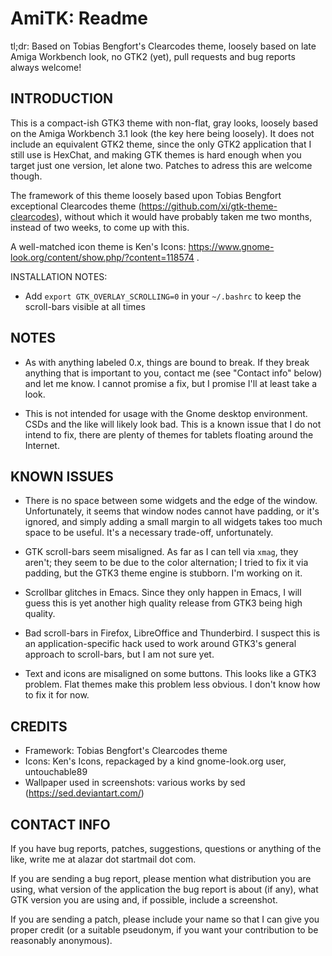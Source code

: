 AmiTK: Readme
=============

tl;dr: Based on Tobias Bengfort's Clearcodes theme, loosely based on
late Amiga Workbench look, no GTK2 (yet), pull requests and bug
reports always welcome!

INTRODUCTION
------------

This is a compact-ish GTK3 theme with non-flat, gray looks, loosely
based on the Amiga Workbench 3.1 look (the key here being loosely). It
does not include an equivalent GTK2 theme, since the only GTK2
application that I still use is HexChat, and making GTK themes is hard
enough when you target just one version, let alone two. Patches to
adress this are welcome though.

The framework of this theme loosely based upon Tobias Bengfort
exceptional Clearcodes theme
(https://github.com/xi/gtk-theme-clearcodes), without which it would
have probably taken me two months, instead of two weeks, to come up with
this.

A well-matched icon theme is Ken's Icons:
https://www.gnome-look.org/content/show.php/?content=118574 .

INSTALLATION NOTES:

- Add `export GTK_OVERLAY_SCROLLING=0` in your `~/.bashrc` to keep the
scroll-bars visible at all times

NOTES
-----

- As with anything labeled 0.x, things are bound to break. If they break
  anything that is important to you, contact me (see "Contact info"
  below) and let me know. I cannot promise a fix, but I promise I'll at
  least take a look.

- This is not intended for usage with the Gnome desktop environment. CSDs
  and the like will likely look bad. This is a known issue that I do not
  intend to fix, there are plenty of themes for tablets floating around
  the Internet.

KNOWN ISSUES
------------

- There is no space between some widgets and the edge of the
  window. Unfortunately, it seems that window nodes cannot have padding,
  or it's ignored, and simply adding a small margin to all widgets takes
  too much space to be useful. It's a necessary trade-off,
  unfortunately.

- GTK scroll-bars seem misaligned. As far as I can tell via `xmag`, they
  aren't; they seem to be due to the color alternation; I tried to fix
  it via padding, but the GTK3 theme engine is stubborn. I'm working on
  it.

- Scrollbar glitches in Emacs. Since they only happen in Emacs, I will
  guess this is yet another high quality release from GTK3 being high
  quality.

- Bad scroll-bars in Firefox, LibreOffice and Thunderbird. I suspect this
  is an application-specific hack used to work around GTK3's general
  approach to scroll-bars, but I am not sure yet.

- Text and icons are misaligned on some buttons. This looks like a GTK3
  problem. Flat themes make this problem less obvious. I don't know how
  to fix it for now.

CREDITS
-------

- Framework: Tobias Bengfort's Clearcodes theme
- Icons: Ken's Icons, repackaged by a kind gnome-look.org user,
  untouchable89
- Wallpaper used in screenshots: various works by sed
  (https://sed.deviantart.com/)

CONTACT INFO
------------

If you have bug reports, patches, suggestions, questions or anything of
the like, write me at alazar dot startmail dot com.

If you are sending a bug report, please mention what distribution you
are using, what version of the application the bug report is about (if
any), what GTK version you are using and, if possible, include a
screenshot.

If you are sending a patch, please include your name so that I can give
you proper credit (or a suitable pseudonym, if you want your
contribution to be reasonably anonymous).
